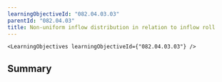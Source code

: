 ```yaml
---
learningObjectiveId: "082.04.03.03"
parentId: "082.04.03"
title: Non-uniform inflow distribution in relation to inflow roll
---
```


```tsx eval
<LearningObjectives learningObjectiveId={"082.04.03.03"} />
```

## Summary
